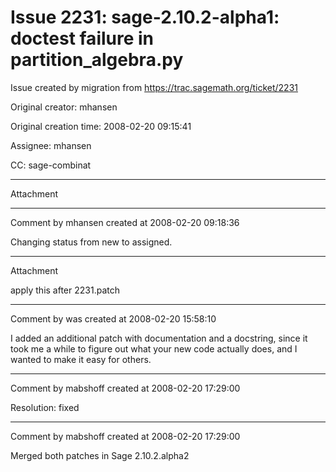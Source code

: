 # Issue 2231: sage-2.10.2-alpha1: doctest failure in partition_algebra.py

Issue created by migration from https://trac.sagemath.org/ticket/2231

Original creator: mhansen

Original creation time: 2008-02-20 09:15:41

Assignee: mhansen

CC:  sage-combinat




---

Attachment


---

Comment by mhansen created at 2008-02-20 09:18:36

Changing status from new to assigned.


---

Attachment

apply this after 2231.patch


---

Comment by was created at 2008-02-20 15:58:10

I added an additional patch with documentation and a docstring, since it took me a while to figure out what your new code actually does, and I wanted to make it easy for others.


---

Comment by mabshoff created at 2008-02-20 17:29:00

Resolution: fixed


---

Comment by mabshoff created at 2008-02-20 17:29:00

Merged both patches in Sage 2.10.2.alpha2
